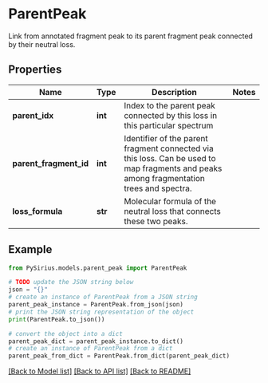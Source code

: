 # ParentPeak

Link from annotated fragment peak to its parent fragment peak connected by their neutral loss.

## Properties

Name | Type | Description | Notes
------------ | ------------- | ------------- | -------------
**parent_idx** | **int** | Index to the parent peak connected by this loss in this particular spectrum | 
**parent_fragment_id** | **int** | Identifier of the parent fragment connected via this loss. Can be used to map fragments and peaks  among fragmentation trees and spectra. | 
**loss_formula** | **str** | Molecular formula of the neutral loss that connects these two peaks. | 

## Example

```python
from PySirius.models.parent_peak import ParentPeak

# TODO update the JSON string below
json = "{}"
# create an instance of ParentPeak from a JSON string
parent_peak_instance = ParentPeak.from_json(json)
# print the JSON string representation of the object
print(ParentPeak.to_json())

# convert the object into a dict
parent_peak_dict = parent_peak_instance.to_dict()
# create an instance of ParentPeak from a dict
parent_peak_from_dict = ParentPeak.from_dict(parent_peak_dict)
```
[[Back to Model list]](../README.md#documentation-for-models) [[Back to API list]](../README.md#documentation-for-api-endpoints) [[Back to README]](../README.md)


